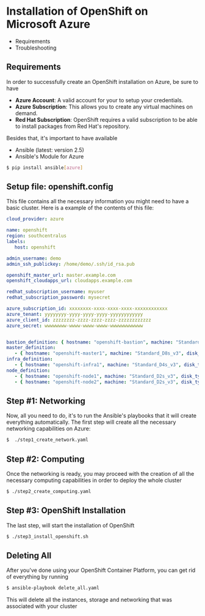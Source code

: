 # Installation of OpenShift on Microsoft Azure

* Requirements
* Troubleshooting

## Requirements

In order to successfully create an OpenShift installation on Azure, be sure to have
* **Azure Account**: A valid account for your to setup your credentials. 
* **Azure Subscription**: This allows you to create any virtual machines on demand.
* **Red Hat Subscription**: OpenShift requires a valid subscription to be able to install packages from Red Hat's repository.


Besides that, it's important to have available
* Ansible (latest: version 2.5)
* Ansible's Module for Azure 
```bash
$ pip install ansible[azure]
```

## Setup file: openshift.config

This file contains all the necessary information you might need to have a basic cluster. Here is a example of the contents of this file:
```yaml
cloud_provider: azure

name: openshift
region: southcentralus
labels:
   host: openshift

admin_username: demo
admin_ssh_publickey: /home/demo/.ssh/id_rsa.pub

openshift_master_url: master.example.com
openshift_cloudapps_url: cloudapps.example.com

redhat_subscription_username: myuser
redhat_subscription_password: mysecret

azure_subscription_id: xxxxxxxx-xxxx-xxxx-xxxx-xxxxxxxxxxxx
azure_tenant: yyyyyyyy-yyyy-yyyy-yyyy-yyyyyyyyyyyy
azure_client_id: zzzzzzzz-zzzz-zzzz-zzzz-zzzzzzzzzzzz
azure_secret: wwwwwwww-wwww-wwww-wwww-wwwwwwwwwwww


bastion_definition: { hostname: "openshift-bastion", machine: "Standard_D4s_v3", disk_type: "pd-standard", disk_size: 100 }
master_definition:
   - { hostname: "openshift-master1", machine: "Standard_D8s_v3", disk_type: "pd-standard", disk_size: 100, disk_docker_size: 20, disk_docker_type: "pd-standard" }
infra_definition:
   - { hostname: "openshift-infra1", machine: "Standard_D4s_v3", disk_type: "pd-standard", disk_size: 40, disk_docker_size: 20, disk_docker_type: "pd-standard" }
node_definition:
   - { hostname: "openshift-node1", machine: "Standard_D2s_v3", disk_type: "pd-standard", disk_size: 40, disk_docker_size: 20, disk_docker_type: "pd-standard" }
   - { hostname: "openshift-node2", machine: "Standard_D2s_v3", disk_type: "pd-standard", disk_size: 40, disk_docker_size: 20, disk_docker_type: "pd-standard" }
```

## Step #1: Networking 

Now, all you need to do, it's to run the Ansible's playbooks that it will create everything automatically. The first step will create all the necessary networking capabilities on Azure:

```bash
$  ./step1_create_network.yaml
```

## Step #2: Computing 

Once the networking is ready, you may proceed with the creation of all the necessary computing capabilities in order to deploy the whole cluster

```bash
$ ./step2_create_computing.yaml
```

## Step #3: OpenShift Installation

The last step, will start the installation of OpenShift 

```bash
$ ./step3_install_openshift.sh
```
## Deleting All

After you've done using your OpenShift Container Platform, you can get rid of everything by running

```bash
$ ansible-playbook delete_all.yaml
```

This will delete all the instances, storage and networking that was associated with your cluster
